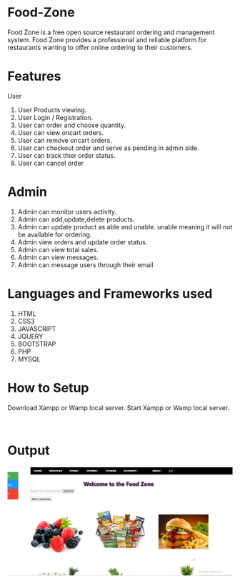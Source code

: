 # Food-Zone
Food Zone is a free open source restaurant ordering and management system. Food Zone provides a professional and reliable platform for restaurants wanting to offer online ordering to their customers.


# Features
User

1) User Products viewing.
2) User Login / Registration.
3) User can order and choose quantity.
4) User can view oncart orders.
5) User can remove oncart orders.
6) User can checkout order and serve as pending in admin side.
7) User can track thier order status.
8) User can cancel order

# Admin

1) Admin can monitor users activity.
2) Admin can add,update,delete products.
3) Admin can update product as able and unable. unable meaning it will not be available for ordering.
4) Admin view orders and update order status.
5) Admin can view total sales.
6) Admin can view messages.
7) Admin can message users through their email

# Languages and Frameworks used
1) HTML
2) CSS3
3) JAVASCRIPT
4) JQUERY
5) BOOTSTRAP
6) PHP
7) MYSQL

# How to Setup
Download Xampp or Wamp local server.
Start Xampp or Wamp local server.

</br>

# Output
<img src="food.JPG" alt="food">

